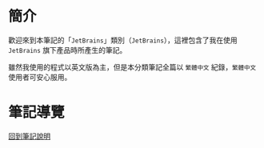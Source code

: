 # 簡介
歡迎來到本筆記的「`JetBrains`」類別（`JetBrains`），這裡包含了我在使用 `JetBrains` 旗下產品時所產生的筆記。

雖然我使用的程式以英文版為主，但是本分類筆記全篇以 `繁體中文` 紀錄，`繁體中文` 使用者可安心服用。


# 筆記導覽



[回到筆記說明](../README.md)